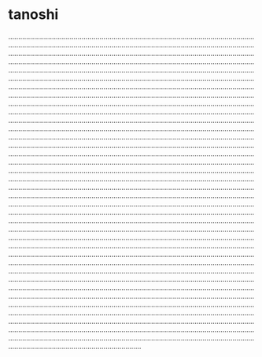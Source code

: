 # tanoshi
...............................................................................................................................................................................................................................................................................................................................................................................................................................................................................................................................................................................................................................................................................................................................................................................................................................................................................................................................................................................................................................................................................................................................................................................................................................................................................................................................................................................................................................................................................................................................................................................................................................................................................................................................................................................................................................................................................................................................................................................................................................................................................................................................................................................................................................................................................................................................................................................................................................................................................................................................................................................................................................................................................................................................................................................................................................................................................................................................................................................................................................................................................................................................................................................................................................................................................................................................................................................................................................................................................................................................................................................................................................................................................................................................................................................................................................................................................................................................................................................................................................................................................................................................................................................................................................................................................................................................................................................................................................................................................................................................................................................................................................................................................................................................................................................................................................................